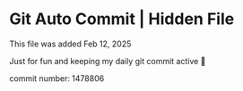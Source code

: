# Git Auto Commit | Hidden File

This file was added Feb 12, 2025

Just for fun and keeping my daily git commit active 🤪

commit number: 1478806
